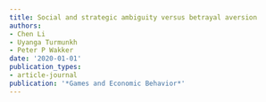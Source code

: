 ```yaml
---
title: Social and strategic ambiguity versus betrayal aversion
authors:
- Chen Li
- Uyanga Turmunkh
- Peter P Wakker
date: '2020-01-01'
publication_types:
- article-journal
publication: '*Games and Economic Behavior*'
---
```

